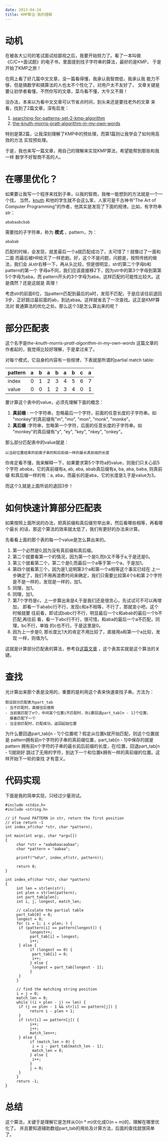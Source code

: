 ```yaml
---
date: 2013-04-24
title: KMP算法-我的理解
---
```


动机
====

在被各大公司的笔试面试给鄙视之后，我要开始努力了。看了一本叫做
《C/C++面试题》的电子书，里面提到找子字符串的算法，最好的是KMP，
于是开始了KMP之旅！

在网上看了好几篇中文文章，没一篇看得懂，我承认我智商低，我承认我
能力不够，但是搞数学和搞算法的人也太不个性化了，对用户太不友好了，
文章关键是要让初学者看懂，不然你写的文章，菜鸟看不懂，大牛又不屑！

没办法，本来以为看中文文章可以节省点时间，到头来还是要找老外的文章
来看，找到了2篇文章，深有启发：

1.  [searching-for-patterns-set-2-kmp-algorithm](http://www.geeksforgeeks.org/searching-for-patterns-set-2-kmp-algorithm/)
2.  [the-knuth-morris-pratt-algorithm-in-my-own-words](http://jakeboxer.com/blog/2009/12/13/the-knuth-morris-pratt-algorithm-in-my-own-words/)

特别是第2篇，让我深刻理解了KMP中的预处理，而第1篇则让我学会了如何用高效的方法
实现预处理。

于是，我也来写一篇文章，用自己的理解来实现KMP算法，希望能帮到那些和我一样
数学不好智商不高的人。

在哪里优化？
============

如果要让我写一个程序来找到子串，以我的智商，我唯一能想到的方法就是一个一个找，
当然，[knuth](http://www-cs-faculty.stanford.edu/~uno/)
和他的学生就不会这么笨，人家可是千古神书"The Art of Computer
Programming"的作者，他其实是发现了下面的规律。比如，有字符串str：

``` {.example}
ababaabcbab
```

需要找的子字符串，称为 **模式** ，pattern，为：

``` {.example}
ababab
```

匹配的时候，会发现，就差最后一个a就匹配成功了，太可惜了！就像过了一面和二面
而最后被HR给灭了一样悲剧。好，这个不是问题，问题是，按照传统的做法，我们会
从str右移一下，再从头比较，但是很明显，str的第二个字母b和pattern的第一个
字母a不同，我们应该直接移2下，因为str中的第3个字母到第第5个字母为aba，而
pattern开头的3个字母为aba，这样匹配的可能性比较大。这是偶然？还是这就是
真理！

考虑str的前面6位，当pattern匹配到最后的a时，发现不匹配，于是应该往前退回
3步，正好跳过最前面的ab，到达abaa。这样就省去了一次查找。这正是KMP算法对
普通算法的优化之处。那么这个3是怎么算出来的呢？

部分匹配表
==========

这个名字是*the-knuth-morris-pratt-algorithm-in-my-own-words* 这篇文章的
作者起的，我觉得比较好理解，于是拿过来了。

对每个模式，它自身的内容有一些规律，下表就是所谓的partial match table:


   pattern |  a |  b |  a |  b |  a |  b |  c |  a 
  :--------|:---|:---|:---|:---|:---|:---|:---|:---
  index    | 0  | 1  | 2  | 3  | 4  | 5  | 6  | 7  
  value    | 0  | 0  | 1  | 2  | 3  | 4  | 0  | 1  


要计算这个表中的value，必须先理解下面的概念：

1.  **真前缀** :
    一个字符串，忽略最后一个字符，前面的任意长度的子字符串。如
    "monkey"的真前缀有"m", "mo", "mon", "monk", "monke"。
2.  **真后缀** :字符串，忽略第一个字符，后面的任意长度的子字符串。如
    "monkey"的真后缀有"y", "ey", "key", "nkey", "onkey"。

那么部分匹配表中的value就是：

``` {.example}
以当前位置结束的前面子串的和后前缀一样的最长真前缀的长度
```

你肯定看不懂，我来解释一下，如果要求第5个字符a的value，则我们只关心前5个字符
ababa，它的真前缀有a, ab, aba, abab真后缀有a, ba, aba, baba, 则真前缀
和真后缀一样的有：a, aba，而最长的是aba，它的长度是3,于是value为3。

而这个3,就是上面所说的退回3步！

如何快速计算部分匹配表
======================

如果按照上面所说的办法，把真前缀和真后缀穷举出来，然后看哪些相等，再看哪个最长
的话，那这个算法的效率就太低了，我们有更好的办法来计算。

先看看上面的那个表的每一个value是怎么算出来的。

1.  第一个必然是0,因为没有真前缀和真后缀。
2.  第二个就要看第一个的情况，因为第一个是0,而b又不等于a,于是还是0。
3.  第三个就看第二个，第二个是0,而最后一个a等于第一个a，于是加1。
4.  第四个就看第三个，因为是1,说明第3个a和第一个a相等这个事实已经在
    上一步确定了，我们不用再浪费时间来确定，我们只需要比较第4个b和第
    2个字符是不是一样的，发现是一样的，加1。
5.  同理，加1。
6.  同理，加1。
7.  第7个字符是c，上一步算出来是4,于是我们还是很贪心，先试试可不可以再增加，
    即看一下ababc行不行，发现c和a不相等，不行了，那就变小吧，这个时候就要
    往前看，即试试babc行不行，明显最后一个c和abab的最后一个b不匹配,再往前
    看，看一下abc行不行，很可惜，和aba的最后一个a不匹配，同理，bc不行，单独
    的c也不行。于是这里是0。
8.  因为上一步是0,
    那长度比1大的肯定不用比较了，直接用a和第一个a比较，发现
    一样，则值为1。

这就是计算部分匹配表的算法，参考自[这篇文章](http://www.geeksforgeeks.org/searching-for-patterns-set-2-kmp-algorithm/)
，这个表其实就是这个算法的关键。

查找
====

光计算出来那个表是没用的，重要的是利用这个表来快速查找子串。方法为：

``` {.example}
假设部分匹配表为part_tab
- 当不匹配时，直接往后搜索
- 当前面匹配了n个，中间某个位置i不匹配时，则i要回退part_tab[n - 1]个位置，
  接着匹配下一个
- 当全部匹配时，匹配成功，返回起始位置
```

为什么要回退part\_tab\[n -
1\]个位置呢？假定从位置k就开始匹配，则这个位置就是
pattern拥有前n个字符的子串的真前缀位置，part\_tab\[n -
1\]中保存的就是pattern
拥有前n个字符的子串的最长前后前缀的长度，在i位置，回退part\_tab\[n -
1\]就刚好
跳过了无用的字符，到达下一个和位置k拥有一样的真前缀的位置。这样开始下一轮的查找
才有意义。

代码实现
========

下面是我的简单实现，只经过少量测试。

``` {.c}
#include <stdio.h>
#include <string.h>

// if found PATTERN in str, return the first position
// else return -1
int index_of(char *str, char *pattern);

int main(int argc, char *argv[])
{
     char *str = "aababaacaabaa";
     char *pattern = "aabaa";

     printf("%d\n", index_of(str, pattern));

     return 0;
}

int index_of(char *str, char *pattern)
{
     int len = strlen(str);
     int plen = strlen(pattern);
     int part_tab[plen];
     int i, j, longest, match_len;

     // calculate the partial table
     part_tab[0] = 0;
     longest = 0;
     for (i = 1; i < plen; ) {
      if (pattern[i] == pattern[longest]) {
           longest++;
           part_tab[i] = longest;
           i++;
      } else {
           if (longest == 0) {
            part_tab[i] = 0;
            i++;
           } else {
            longest = part_tab[longest - 1];
           }
      }
     }

     // find the matching string position
     i = j = 0;
     match_len = 0;
     while ((i + plen - j) <= len) {
      if (j == plen - 1 && str[i] == pattern[j]) {
           return i - plen + 1;
      }
      if (str[i] == pattern[j]) {
           i++;
           j++;
           match_len++;
      } else {
           if (match_len > 0) {
            i = i - part_tab[match_len - 1];
            match_len = 0;
           } else {
            i++;
           }
           j = 0;
      }
     }
     return -1;
}
```

总结
====

这个算法，关键于是理解它是怎样从O(n \* m)优化成O(n +
m)的，理解在哪里优化了。
并且要知道辅助数组part\_tab的用处及计算方法，后面的查找就很简单了。
